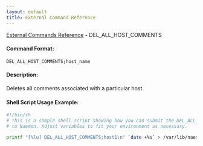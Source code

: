 ```yaml
---
layout: default
title: External Command Reference
---
```


<!--
************************************************
* AUTO GENERATED PAGE - USE ./update SCRIPT
************************************************
-->

<span class="glyphicon glyphicon-arrow-up"></span><a href="index.html"> External Commands Reference</a> - DEL_ALL_HOST_COMMENTS<br>

#### Command Format:

`DEL_ALL_HOST_COMMENTS;host_name`

#### Description:

Deletes all comments associated with a particular host.

#### Shell Script Usage Example:

```sh
#!/bin/sh
# This is a sample shell script showing how you can submit the DEL_ALL_HOST_COMMENTS command
# to Naemon. Adjust variables to fit your environment as necessary.

printf "[%lu] DEL_ALL_HOST_COMMENTS;host1\n" `date +%s` > /var/lib/naemon/naemon.cmd
```
